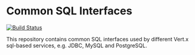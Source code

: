 # Common SQL Interfaces

[![Build Status](https://travis-ci.org/vert-x3/vertx-sql-common.svg?branch=master)](https://travis-ci.org/vert-x3/vertx-sql-common)

This repository contains common SQL interfaces used by different Vert.x sql-based services, e.g. JDBC, MySQL and
PostgreSQL.
